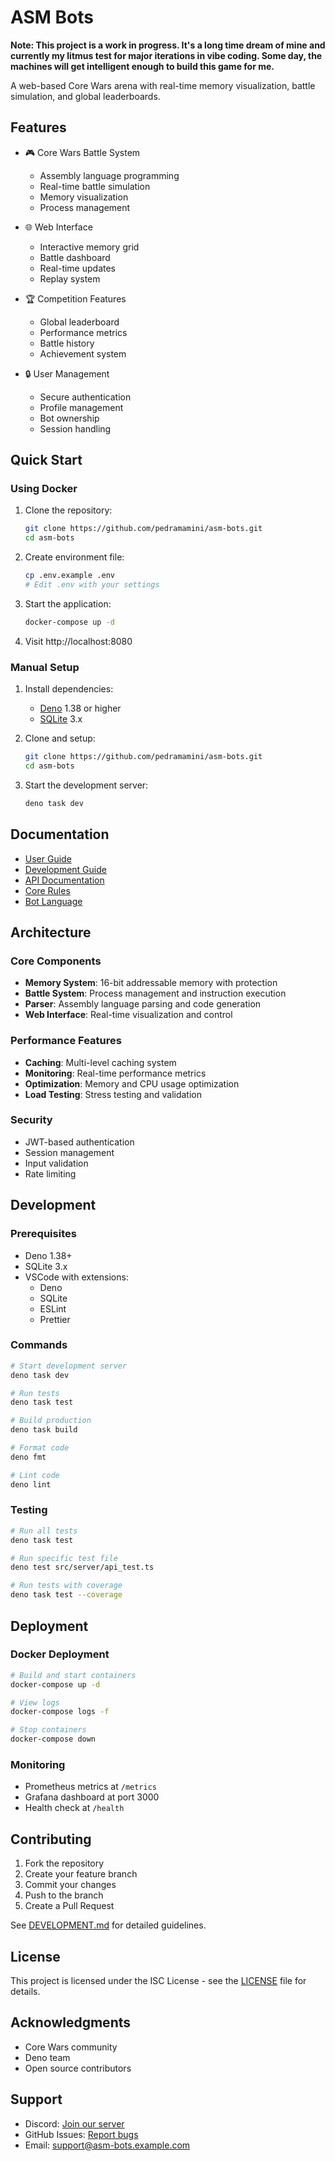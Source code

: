 # ASM Bots
**Note: This project is a work in progress. It's a long time dream of mine and currently my litmus test for major iterations in vibe coding. Some day, the machines will get intelligent enough to build this game for me.**

A web-based Core Wars arena with real-time memory visualization, battle simulation, and global leaderboards.

## Features

- 🎮 Core Wars Battle System
  - Assembly language programming
  - Real-time battle simulation
  - Memory visualization
  - Process management

- 🌐 Web Interface
  - Interactive memory grid
  - Battle dashboard
  - Real-time updates
  - Replay system

- 🏆 Competition Features
  - Global leaderboard
  - Performance metrics
  - Battle history
  - Achievement system

- 🔒 User Management
  - Secure authentication
  - Profile management
  - Bot ownership
  - Session handling

## Quick Start

### Using Docker

1. Clone the repository:
   ```bash
   git clone https://github.com/pedramamini/asm-bots.git
   cd asm-bots
   ```

2. Create environment file:
   ```bash
   cp .env.example .env
   # Edit .env with your settings
   ```

3. Start the application:
   ```bash
   docker-compose up -d
   ```

4. Visit http://localhost:8080

### Manual Setup

1. Install dependencies:
   - [Deno](https://deno.land/) 1.38 or higher
   - [SQLite](https://sqlite.org/) 3.x

2. Clone and setup:
   ```bash
   git clone https://github.com/pedramamini/asm-bots.git
   cd asm-bots
   ```

3. Start the development server:
   ```bash
   deno task dev
   ```

## Documentation

- [User Guide](src/docs/USER_GUIDE.md)
- [Development Guide](src/docs/DEVELOPMENT.md)
- [API Documentation](src/docs/openapi.yaml)
- [Core Rules](docs/CORE_RULES.md)
- [Bot Language](docs/BOT_LANGUAGE.md)

## Architecture

### Core Components

- **Memory System**: 16-bit addressable memory with protection
- **Battle System**: Process management and instruction execution
- **Parser**: Assembly language parsing and code generation
- **Web Interface**: Real-time visualization and control

### Performance Features

- **Caching**: Multi-level caching system
- **Monitoring**: Real-time performance metrics
- **Optimization**: Memory and CPU usage optimization
- **Load Testing**: Stress testing and validation

### Security

- JWT-based authentication
- Session management
- Input validation
- Rate limiting

## Development

### Prerequisites

- Deno 1.38+
- SQLite 3.x
- VSCode with extensions:
  - Deno
  - SQLite
  - ESLint
  - Prettier

### Commands

```bash
# Start development server
deno task dev

# Run tests
deno task test

# Build production
deno task build

# Format code
deno fmt

# Lint code
deno lint
```

### Testing

```bash
# Run all tests
deno task test

# Run specific test file
deno test src/server/api_test.ts

# Run tests with coverage
deno task test --coverage
```

## Deployment

### Docker Deployment

```bash
# Build and start containers
docker-compose up -d

# View logs
docker-compose logs -f

# Stop containers
docker-compose down
```

### Monitoring

- Prometheus metrics at `/metrics`
- Grafana dashboard at port 3000
- Health check at `/health`

## Contributing

1. Fork the repository
2. Create your feature branch
3. Commit your changes
4. Push to the branch
5. Create a Pull Request

See [DEVELOPMENT.md](src/docs/DEVELOPMENT.md) for detailed guidelines.

## License

This project is licensed under the ISC License - see the [LICENSE](LICENSE) file for details.

## Acknowledgments

- Core Wars community
- Deno team
- Open source contributors

## Support

- Discord: [Join our server](https://discord.gg/asm-bots)
- GitHub Issues: [Report bugs](https://github.com/pedramamini/asm-bots/issues)
- Email: support@asm-bots.example.com

